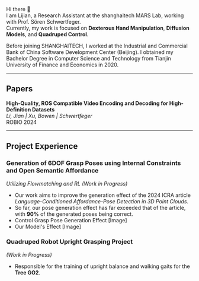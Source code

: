 


Hi there 👋  
I am Lijian, a Research Assistant at the shanghaitech MARS Lab, working with Prof. Sören Schwertfeger.  
Currently, my work is focused on **Dexterous Hand Manipulation**, **Diffusion Models**, and **Quadruped Control**.  

Before joining SHANGHAITECH, I worked at the Industrial and Commercial Bank of China Software Development Center (Beijing). I obtained my Bachelor Degree in Computer Science and Technology from Tianjin University of Finance and Economics in 2020.  

---

## Papers  
**High-Quality, ROS Compatible Video Encoding and Decoding for High-Definition Datasets**  
*Li, Jian | Xu, Bowen | Schwertfeger*  
ROBIO 2024  

---

## Project Experience  

### Generation of 6DOF Grasp Poses using Internal Constraints and Open Semantic Affordance  
*Utilizing Flowmatching and RL (Work in Progress)*  
- Our work aims to improve the generation effect of the 2024 ICRA article *Language-Conditioned Affordance-Pose Detection in 3D Point Clouds*.  
- So far, our pose generation effect has far exceeded that of the article, with **90%** of the generated poses being correct.  
- Control Grasp Pose Generation Effect [Image]  
- Our Model's Effect [Image]  

### Quadruped Robot Upright Grasping Project  
*(Work in Progress)*  
- Responsible for the training of upright balance and walking gaits for the **Tree GO2**.
```

